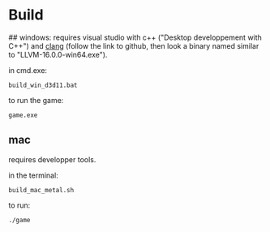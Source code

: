 
# Build

## windows:
requires visual studio with c++ ("Desktop developpement with C++") and [clang](https://releases.llvm.org/download.html) (follow the link to github, then look a binary named similar to "LLVM-16.0.0-win64.exe").

in cmd.exe:

```build_win_d3d11.bat```


to run the game:

```game.exe```

## mac
requires developper tools.

in the terminal:

```build_mac_metal.sh```


to run:

```./game```

